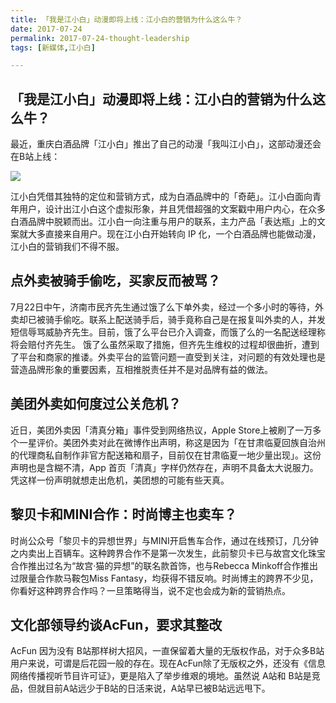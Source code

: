 ```yaml
---
title: 「我是江小白」动漫即将上线：江小白的营销为什么这么牛？
date: 2017-07-24
permalink: 2017-07-24-thought-leadership
tags: [新媒体,江小白]

---
```


## 「我是江小白」动漫即将上线：江小白的营销为什么这么牛？


最近，重庆白酒品牌「江小白」推出了自己的动漫「我叫江小白」，这部动漫还会在B站上线：

![](http://cdn.bpteach.com/17-7-23/73963950.jpg)

江小白凭借其独特的定位和营销方式，成为白酒品牌中的「奇葩」。江小白面向青年用户，设计出江小白这个虚拟形象，并且凭借超强的文案戳中用户内心，在众多白酒品牌中脱颖而出。江小白一向注重与用户的联系，主力产品「表达瓶」上的文案就大多直接来自用户。现在江小白开始转向 IP 化，一个白酒品牌也能做动漫，江小白的营销我们不得不服。

## 点外卖被骑手偷吃，买家反而被骂？

7月22日中午，济南市民齐先生通过饿了么下单外卖，经过一个多小时的等待，外卖却已被骑手偷吃。联系上配送骑手后，骑手竟称自己是在报复叫外卖的人，并发短信辱骂威胁齐先生。目前，饿了么平台已介入调查，而饿了么的一名配送经理称将会赔付齐先生。
饿了么虽然采取了措施，但齐先生维权的过程却很曲折，遭到了平台和商家的推诿。外卖平台的监管问题一直受到关注，对问题的有效处理也是营造品牌形象的重要因素，互相推脱责任并不是对品牌有益的做法。

## 美团外卖如何度过公关危机？

近日，美团外卖因「清真分箱」事件受到网络热议，Apple Store上被刷了一万多个一星评价。美团外卖对此在微博作出声明，称这是因为「在甘肃临夏回族自治州的代理商私自制作非官方配送箱和扇子，目前仅在甘肃临夏一地少量出现」。这份声明也是含糊不清，App 首页「清真」字样仍然存在，声明不具备太大说服力。凭这样一份声明就想走出危机，美团想的可能有些天真。

## 黎贝卡和MINI合作：时尚博主也卖车？

时尚公众号「黎贝卡的异想世界」与MINI开启售车合作，通过在线预订，几分钟之内卖出上百辆车。这种跨界合作不是第一次发生，此前黎贝卡已与故宫文化珠宝合作推出过名为“故宫·猫的异想”的联名款首饰，也与Rebecca Minkoff合作推出过限量合作款马鞍包Miss Fantasy，均获得不错反响。时尚博主的跨界不少见，你看好这种跨界合作吗？一旦策略得当，说不定也会成为新的营销热点。

## 文化部领导约谈AcFun，要求其整改

AcFun 因为没有 B站那样树大招风，一直保留着大量的无版权作品，对于众多B站用户来说，可谓是后花园一般的存在。现在AcFun除了无版权之外，还没有《信息网络传播视听节目许可证》，更是陷入了举步维艰的境地。虽然说 A站和 B站是竞品，但就目前A站远少于B站的日活来说，A站早已被B站远远甩下。

